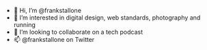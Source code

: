 - 👋 Hi, I’m @frankstallone
- 👀 I’m interested in digital design, web standards, photography and running
- 💞️ I’m looking to collaborate on a tech podcast
- 📫 @frankstallone on Twitter

<!---
frankstallone/frankstallone is a ✨ special ✨ repository because its `README.md` (this file) appears on your GitHub profile.
You can click the Preview link to take a look at your changes.
--->
